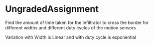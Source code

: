 # UngradedAssignment
Find the amount of time taken for the infiltrator to cross the border for different widths and different duty cycles of the motion sensors

Variation with Width is Linear and with duty cycle is exponential
